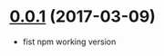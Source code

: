 <a name="0.0.1"></a>
# [0.0.1](https://github.com/marcinnajder/mongo-shell-assistant/releases/tag/0.0.1) (2017-03-09)

*  fist npm working version


